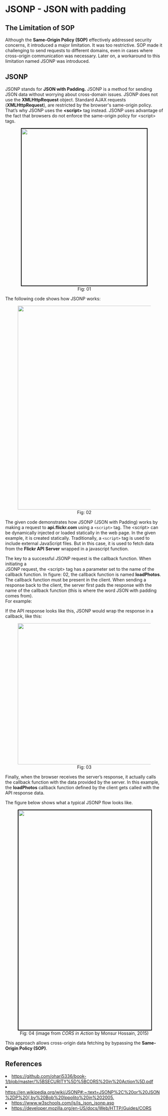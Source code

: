 # JSONP \- JSON with padding

## The Limitation of SOP

Although the **Same-Origin Policy (SOP)** effectively addressed security concerns, it introduced a major limitation. It was too restrictive. SOP made it challenging to send requests to different domains, even in cases where cross-origin communication was necessary. Later on, a workaround to this limitation named JSONP was introduced.

## JSONP

JSONP stands for **JSON with Padding.** JSONP is a method for sending JSON data without worrying about cross-domain issues. JSONP does not use the **XMLHttpRequest** object. Standard AJAX requests (**XMLHttpRequest**), are restricted by the browser's same-origin policy. That’s why JSONP uses the **\<script\>** tag instead. JSONP uses advantage of the fact that browsers do not enforce the same-origin policy for \<script\> tags.

<figure>
	<div align="center">
	<img src="/data/CORS/assets/image3.png" height="500" width="400" style="border: 2px solid black;"></div>
	<figcaption style="text-align: center">Fig: 01</figcaption>  
</figure>



The following code shows how JSONP works: 


<figure>
	<div align="center">
	<img src="/data/CORS/assets/image5.png" height="650" width="550">
	</div>
	<figcaption style="text-align: center">Fig: 02</figcaption>  
</figure>

The given code demonstrates how JSONP (JSON with Padding) works by making a request to **api.flickr.com** using a `<script>` tag. The \<script\> can be dynamically injected or loaded statically in the web page. In the given example, it is created statically. Traditionally, a `<script>` tag is used to include external JavaScript files. But in this case, it is used to fetch data from the **Flickr API** **Server** wrapped in a javascript function.

The key to a successful JSONP request is the callback function. When initiating a  
JSONP request, the \<script\> tag has a parameter set to the name of the callback function. In figure: 02, the callback function is named **loadPhotos**. The callback function must be present in the client. When sending a response back to the client, the server first pads the response with the name of the callback function (this is where the word JSON with padding comes from).   
For example: 

If the API response looks like this, JSONP would wrap the response in a callback, like this:   
<figure>
	<div align="center">
	<img src="/data/CORS/assets/image4.png" height="450" width="450"></div>
	<figcaption style="text-align: center">Fig: 03</figcaption>  
</figure>

Finally, when the browser receives the server’s response, it actually calls the callback function with the data provided by the server. In this example, the **loadPhotos** callback function defined by the client gets called with the API response data. 

The figure below shows what a typical JSONP flow looks like. 

<figure>
	<div align="center">
	<img src="/data/CORS/assets/image6.png" height="700" width="600" style="border: 2px solid black;"></div>
	<figcaption style="text-align: center">Fig: 04 (image from <em>CORS in Action</em> by Monsur Hossain, 2015)</figcaption>
</figure>

This approach allows cross-origin data fetching by bypassing the **Same-Origin Policy (SOP)**. 


## References
<li><a href='https://github.com/ohari5336/book-1/blob/master/%5BSECURITY%5D%5BCORS%20in%20Action%5D.pdf'>https://github.com/ohari5336/book-1/blob/master/%5BSECURITY%5D%5BCORS%20in%20Action%5D.pdf 
<li><a href='https://en.wikipedia.org/wiki/JSONP#:~:text=JSONP%2C%20or%20JSON%2DP%20(,by%20Bob%20Ippolito%20in%202005'>https://en.wikipedia.org/wiki/JSONP#:~:text=JSONP%2C%20or%20JSON%2DP%20(,by%20Bob%20Ippolito%20in%202005.  
<li><a href='https://www.w3schools.com/js/js_json_jsonp.asp'>https://www.w3schools.com/js/js_json_jsonp.asp</a>
<li><a href='https://developer.mozilla.org/en-US/docs/Web/HTTP/Guides/CORS'>https://developer.mozilla.org/en-US/docs/Web/HTTP/Guides/CORS</a>